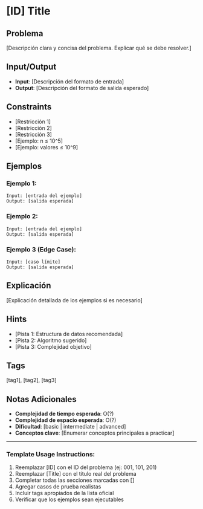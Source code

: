 # [ID] Title

## Problema
[Descripción clara y concisa del problema. Explicar qué se debe resolver.]

## Input/Output
- **Input**: [Descripción del formato de entrada]
- **Output**: [Descripción del formato de salida esperado]

## Constraints
- [Restricción 1]
- [Restricción 2] 
- [Restricción 3]
- [Ejemplo: n ≤ 10^5]
- [Ejemplo: valores ≤ 10^9]

## Ejemplos

### Ejemplo 1:
```
Input: [entrada del ejemplo]
Output: [salida esperada]
```

### Ejemplo 2:
```
Input: [entrada del ejemplo]
Output: [salida esperada]
```

### Ejemplo 3 (Edge Case):
```
Input: [caso límite]
Output: [salida esperada]
```

## Explicación
[Explicación detallada de los ejemplos si es necesario]

## Hints
- [Pista 1: Estructura de datos recomendada]
- [Pista 2: Algoritmo sugerido]
- [Pista 3: Complejidad objetivo]

## Tags
[tag1], [tag2], [tag3]

## Notas Adicionales
- **Complejidad de tiempo esperada**: O(?)
- **Complejidad de espacio esperada**: O(?)
- **Dificultad**: [basic | intermediate | advanced]
- **Conceptos clave**: [Enumerar conceptos principales a practicar]

---

### Template Usage Instructions:
1. Reemplazar [ID] con el ID del problema (ej: 001, 101, 201)
2. Reemplazar [Title] con el título real del problema
3. Completar todas las secciones marcadas con []
4. Agregar casos de prueba realistas
5. Incluir tags apropiados de la lista oficial
6. Verificar que los ejemplos sean ejecutables
